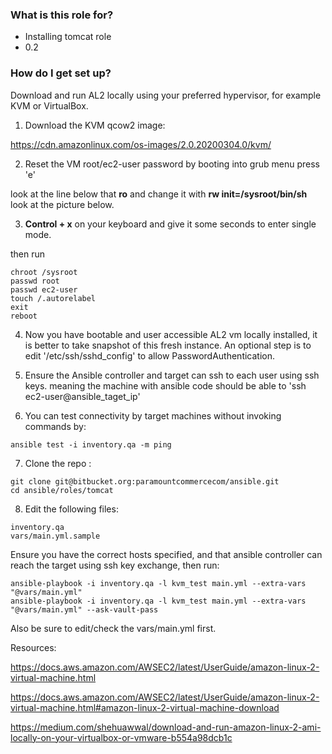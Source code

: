 ### What is this role for? ###

* Installing tomcat role
* 0.2

### How do I get set up? ###

Download and run AL2 locally using your preferred hypervisor, for example KVM or VirtualBox.



1) Download the KVM qcow2 image:

https://cdn.amazonlinux.com/os-images/2.0.20200304.0/kvm/



2) Reset the VM root/ec2-user password by booting into grub menu press 'e' 

look at the line below that **ro** and change it with 
**rw init=/sysroot/bin/sh** look at the picture below.



3)  **Control + x** on your keyboard and give it some seconds to enter single mode.

then run

```
chroot /sysroot
passwd root
passwd ec2-user
touch /.autorelabel
exit
reboot 
```



4) Now you have bootable and user accessible AL2 vm locally installed, it is better to take snapshot of this fresh instance. An optional step is to edit 
'/etc/ssh/sshd_config' to allow PasswordAuthentication. 



5) Ensure the Ansible controller and target can ssh to each user using ssh keys. meaning the machine with ansible code should be able to 'ssh ec2-user@ansible_taget_ip'



6) You can test connectivity by target machines without invoking commands by:

```
ansible test -i inventory.qa -m ping
```



7)  Clone the repo :

```
git clone git@bitbucket.org:paramountcommercecom/ansible.git
cd ansible/roles/tomcat

```



8)  Edit the following files:

```
inventory.qa 
vars/main.yml.sample 
```



Ensure you have the correct hosts specified, and that ansible controller can reach the target using ssh key exchange, then run:

```
ansible-playbook -i inventory.qa -l kvm_test main.yml --extra-vars "@vars/main.yml"
ansible-playbook -i inventory.qa -l kvm_test main.yml --extra-vars "@vars/main.yml" --ask-vault-pass

```



Also be sure to edit/check the vars/main.yml first.



Resources:

https://docs.aws.amazon.com/AWSEC2/latest/UserGuide/amazon-linux-2-virtual-machine.html

https://docs.aws.amazon.com/AWSEC2/latest/UserGuide/amazon-linux-2-virtual-machine.html#amazon-linux-2-virtual-machine-download

https://medium.com/shehuawwal/download-and-run-amazon-linux-2-ami-locally-on-your-virtualbox-or-vmware-b554a98dcb1c